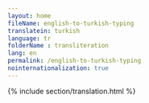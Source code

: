 ```yaml
--- 
layout: home 
fileName: english-to-turkish-typing
translatein: turkish
language: tr
folderName : transliteration
lang: en
permalink: /english-to-turkish-typing
nointernationalization: true
---
```

{% include section/translation.html %}